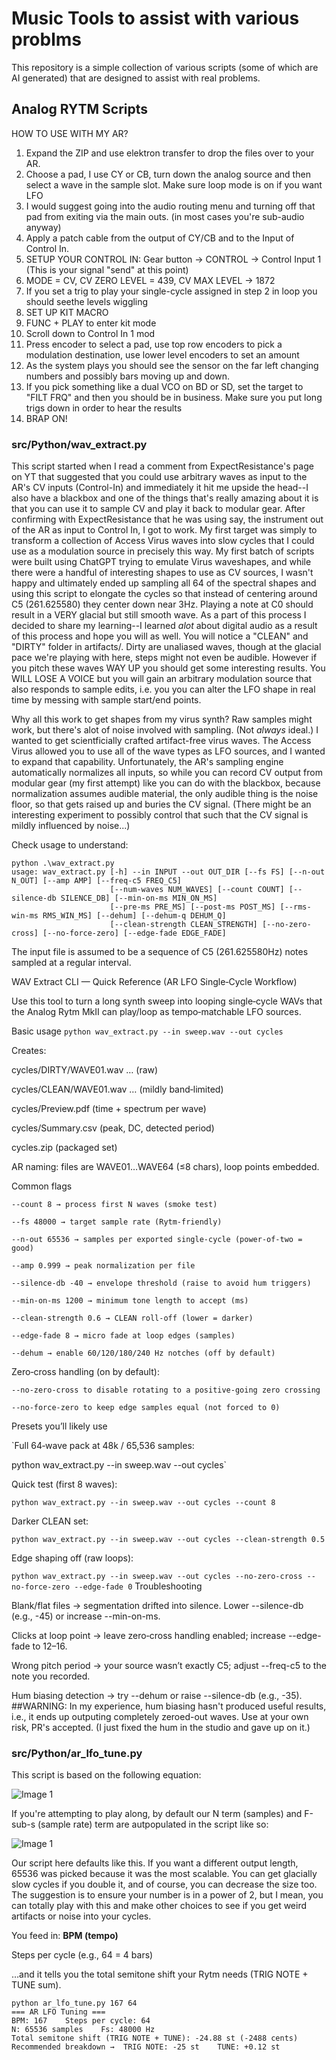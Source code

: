 # Music Tools to assist with various problms 
This repository is a simple collection of various scripts (some of which are AI generated) that are designed to assist with real problems.  

## Analog RYTM Scripts
HOW TO USE WITH MY AR?

1.  Expand the ZIP and use elektron transfer to drop the files over to your AR.
2.  Choose a pad, I use CY or CB, turn down the analog source and then select a wave in the sample slot.  Make sure loop mode is on if you want LFO
3.  I would suggest going into the audio routing menu and turning off that pad from exiting via the main outs.  (in most cases you're sub-audio anyway)
4.  Apply a patch cable from the output of CY/CB and to the Input of Control In.
5.  SETUP YOUR CONTROL IN:  Gear button -> CONTROL -> Control Input 1  (This is your signal "send" at this point)
6.  MODE = CV, CV ZERO LEVEL = 439, CV MAX LEVEL -> 1872
7.  If you set a trig to play your single-cycle assigned in step 2 in loop you should seethe levels wiggling
8.  SET UP KIT MACRO
9.  FUNC + PLAY to enter kit mode
10.  Scroll down to Control In 1 mod
11.  Press encoder to select a pad, use top row encoders to pick a modulation destination, use lower level encoders to set an amount
12.  As the system plays you should see the sensor on the far left changing numbers and possibly bars moving up and down.
13.  If you pick something like a dual VCO on BD or SD, set the target to "FILT FRQ" and then you should be in business.  Make sure you put long trigs down in order to hear the results
14.  BRAP ON!
 
### src/Python/wav_extract.py  
This script started when I read a comment from ExpectResistance's page on YT that suggested that you could use arbitrary waves as input to
the AR's CV inputs (Control-In) and immediately it hit me upside the head--I also have a blackbox and one of the things that's really amazing about it
is that you can use it to sample CV and play it back to modular gear.  After confirming with ExpectResistance that he was using say, the instrument out
of the AR as input to Control In, I got to work.  My first target was simply to transform a collection of Access Virus waves into slow cycles that I could use as a modulation source in precisely this way.  My first batch of scripts were built using ChatGPT trying to emulate Virus waveshapes, and while there were a handful of interesting shapes to use as CV sources, I wasn't happy and ultimately ended up sampling all 64 of the spectral shapes and
using this script to elongate the cycles so that instead of centering around C5 (261.625580) they center down near 3Hz.  Playing a note at C0 should result in a VERY glacial but still smooth wave.  As a part of this process I decided to share my learning--I learned *alot* about digital audio as 
a result of this process and hope you will as well.  You will notice a "CLEAN" and "DIRTY" folder in artifacts/.  Dirty are unaliased waves, though at the glacial pace we're playing with here, steps might not even be audible.  However if you pitch these waves WAY UP you should get some interesting results.  You WILL LOSE A VOICE but you will gain an arbitrary modulation source that also responds to sample edits, i.e. you you can alter the LFO shape in real time by messing with sample start/end points.  

Why all this work to get shapes from my virus synth?  Raw samples might work, but there's alot of noise involved with sampling.  (Not *always* ideal.)  I wanted to get scientficially crafted artifact-free virus waves.  The Access Virus allowed you to use all of the wave types as LFO sources, and I wanted to expand that capability.  Unfortunately, the AR's sampling engine automatically normalizes all inputs, so while you can record CV output from modular gear (my first attempt) like you can do with the blackbox, because normalization assumes audible material, the only audible thing is the noise floor, so that gets raised up and buries the CV signal.  (There might be an interesting experiment to possibly control that such that the CV signal is mildly influenced by noise...)  



Check usage to understand:
```
python .\wav_extract.py
usage: wav_extract.py [-h] --in INPUT --out OUT_DIR [--fs FS] [--n-out N_OUT] [--amp AMP] [--freq-c5 FREQ_C5]
                      [--num-waves NUM_WAVES] [--count COUNT] [--silence-db SILENCE_DB] [--min-on-ms MIN_ON_MS]
                      [--pre-ms PRE_MS] [--post-ms POST_MS] [--rms-win-ms RMS_WIN_MS] [--dehum] [--dehum-q DEHUM_Q]
                      [--clean-strength CLEAN_STRENGTH] [--no-zero-cross] [--no-force-zero] [--edge-fade EDGE_FADE]
```

The input file is assumed to be a sequence of C5 (261.625580Hz)  notes sampled at a regular interval. 

WAV Extract CLI — Quick Reference (AR LFO Single‑Cycle Workflow)

Use this tool to turn a long synth sweep into looping single‑cycle WAVs that the Analog Rytm MkII can play/loop as tempo‑matchable LFO sources.

Basic usage
`python wav_extract.py --in sweep.wav --out cycles`

Creates:

cycles/DIRTY/WAVE01.wav … (raw)

cycles/CLEAN/WAVE01.wav … (mildly band‑limited)

cycles/Preview.pdf (time + spectrum per wave)

cycles/Summary.csv (peak, DC, detected period)

cycles.zip (packaged set)

AR naming: files are WAVE01…WAVE64 (≤8 chars), loop points embedded.

Common flags
```
--count 8 → process first N waves (smoke test)

--fs 48000 → target sample rate (Rytm‑friendly)

--n-out 65536 → samples per exported single‑cycle (power‑of‑two = good)

--amp 0.999 → peak normalization per file

--silence-db -40 → envelope threshold (raise to avoid hum triggers)

--min-on-ms 1200 → minimum tone length to accept (ms)

--clean-strength 0.6 → CLEAN roll‑off (lower = darker)

--edge-fade 8 → micro fade at loop edges (samples)

--dehum → enable 60/120/180/240 Hz notches (off by default)
```
Zero‑cross handling (on by default):
```
--no-zero-cross to disable rotating to a positive‑going zero crossing

--no-force-zero to keep edge samples equal (not forced to 0)
```
Presets you’ll likely use

`Full 64‑wave pack at 48k / 65,536 samples:

python wav_extract.py --in sweep.wav --out cycles`

Quick test (first 8 waves):

`python wav_extract.py --in sweep.wav --out cycles --count 8`

Darker CLEAN set:

`python wav_extract.py --in sweep.wav --out cycles --clean-strength 0.5`

Edge shaping off (raw loops):

`python wav_extract.py --in sweep.wav --out cycles --no-zero-cross --no-force-zero --edge-fade 0`
Troubleshooting

Blank/flat files → segmentation drifted into silence. Lower --silence-db (e.g., -45) or increase --min-on-ms.

Clicks at loop point → leave zero‑cross handling enabled; increase --edge-fade to 12–16.

Wrong pitch period → your source wasn’t exactly C5; adjust --freq-c5 to the note you recorded.

Hum biasing detection → try --dehum or raise --silence-db (e.g., -35).
##WARNING:  In my experience, hum biasing hasn't produced useful results, i.e., it ends up outputing completely zeroed-out waves.  Use at your own risk,
PR's accepted.  (I just fixed the hum in the studio and gave up on it.)  

### src/Python/ar_lfo_tune.py

This script is based on the following equation:

![Image 1](https://latex.codecogs.com/svg.image?%5CLARGE&space;&space;s=12log_%7B2%7D%5Cleft(%5Cfrac%7BBPM*N%7D%7B15*steps*F_%7Bs%7D%7D%5Cright)#n9dkrnsyaj)

If you're attempting to play along, by default our N term (samples) and F-sub-s (sample rate) term are autpopulated in the script like so:

![Image 1](https://latex.codecogs.com/svg.image?%5CLARGE&space;&space;s=12log_%7B2%7D%5Cleft(%5Cfrac%7BBPM*65536%7D%7B15*Steps*48000%7D%5Cright)#syh1gi3996e)

Our script here defaults like this.  If you want a different output length, 65536 was picked because it was the most scalable.  You can get glacially slow cycles if you double it, and of course, you can decrease the size too.  The suggestion is to ensure your number is in a power of 2, but I mean, you can totally play with this and make other choices to see if you get weird artifacts or noise into your cycles.  

You feed in:
**BPM (tempo)**

Steps per cycle (e.g., 64 = 4 bars)

…and it tells you the total semitone shift your Rytm needs (TRIG NOTE + TUNE sum).
```
python ar_lfo_tune.py 167 64
=== AR LFO Tuning ===
BPM: 167    Steps per cycle: 64
N: 65536 samples    Fs: 48000 Hz
Total semitone shift (TRIG NOTE + TUNE): -24.88 st (-2488 cents)
Recommended breakdown →  TRIG NOTE: -25 st    TUNE: +0.12 st

```
